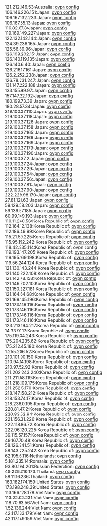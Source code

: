 121.212.146.53:Australia: [ovpn config](vpn/121_212_146_53.ovpn)  
106.146.226.151:Japan: [ovpn config](vpn/106_146_226_151.ovpn)  
106.167.132.233:Japan: [ovpn config](vpn/106_167_132_233.ovpn)  
106.167.55.13:Japan: [ovpn config](vpn/106_167_55_13.ovpn)  
116.82.67.3:Japan: [ovpn config](vpn/116_82_67_3.ovpn)  
119.169.149.227:Japan: [ovpn config](vpn/119_169_149_227.ovpn)  
122.132.142.144:Japan: [ovpn config](vpn/122_132_142_144.ovpn)  
124.39.236.165:Japan: [ovpn config](vpn/124_39_236_165.ovpn)  
125.56.89.96:Japan: [ovpn config](vpn/125_56_89_96.ovpn)  
126.108.202.15:Japan: [ovpn config](vpn/126_108_202_15.ovpn)  
126.140.119.135:Japan: [ovpn config](vpn/126_140_119_135.ovpn)  
126.140.6.40:Japan: [ovpn config](vpn/126_140_6_40.ovpn)  
126.216.17.161:Japan: [ovpn config](vpn/126_216_17_161.ovpn)  
126.2.252.238:Japan: [ovpn config](vpn/126_2_252_238.ovpn)  
126.78.231.247:Japan: [ovpn config](vpn/126_78_231_247.ovpn)  
131.147.222.188:Japan: [ovpn config](vpn/131_147_222_188.ovpn)  
133.155.99.97:Japan: [ovpn config](vpn/133_155_99_97.ovpn)  
157.147.22.192:Japan: [ovpn config](vpn/157_147_22_192.ovpn)  
180.199.73.39:Japan: [ovpn config](vpn/180_199_73_39.ovpn)  
180.28.57.34:Japan: [ovpn config](vpn/180_28_57_34.ovpn)  
219.100.37.110:Japan: [ovpn config](vpn/219_100_37_110.ovpn)  
219.100.37.118:Japan: [ovpn config](vpn/219_100_37_118.ovpn)  
219.100.37.126:Japan: [ovpn config](vpn/219_100_37_126.ovpn)  
219.100.37.158:Japan: [ovpn config](vpn/219_100_37_158.ovpn)  
219.100.37.165:Japan: [ovpn config](vpn/219_100_37_165.ovpn)  
219.100.37.166:Japan: [ovpn config](vpn/219_100_37_166.ovpn)  
219.100.37.169:Japan: [ovpn config](vpn/219_100_37_169.ovpn)  
219.100.37.179:Japan: [ovpn config](vpn/219_100_37_179.ovpn)  
219.100.37.190:Japan: [ovpn config](vpn/219_100_37_190.ovpn)  
219.100.37.2:Japan: [ovpn config](vpn/219_100_37_2.ovpn)  
219.100.37.24:Japan: [ovpn config](vpn/219_100_37_24.ovpn)  
219.100.37.29:Japan: [ovpn config](vpn/219_100_37_29.ovpn)  
219.100.37.54:Japan: [ovpn config](vpn/219_100_37_54.ovpn)  
219.100.37.56:Japan: [ovpn config](vpn/219_100_37_56.ovpn)  
219.100.37.81:Japan: [ovpn config](vpn/219_100_37_81.ovpn)  
219.100.37.90:Japan: [ovpn config](vpn/219_100_37_90.ovpn)  
222.229.98.170:Japan: [ovpn config](vpn/222_229_98_170.ovpn)  
27.81.121.63:Japan: [ovpn config](vpn/27_81_121_63.ovpn)  
59.129.58.203:Japan: [ovpn config](vpn/59_129_58_203.ovpn)  
59.136.57.185:Japan: [ovpn config](vpn/59_136_57_185.ovpn)  
60.99.149.193:Japan: [ovpn config](vpn/60_99_149_193.ovpn)  
110.11.240.56:Korea Republic of: [ovpn config](vpn/110_11_240_56.ovpn)  
112.164.12.138:Korea Republic of: [ovpn config](vpn/112_164_12_138.ovpn)  
112.186.49.99:Korea Republic of: [ovpn config](vpn/112_186_49_99.ovpn)  
115.21.59.225:Korea Republic of: [ovpn config](vpn/115_21_59_225.ovpn)  
115.95.152.242:Korea Republic of: [ovpn config](vpn/115_95_152_242.ovpn)  
118.42.235.114:Korea Republic of: [ovpn config](vpn/118_42_235_114.ovpn)  
119.193.147.205:Korea Republic of: [ovpn config](vpn/119_193_147_205.ovpn)  
119.195.169.198:Korea Republic of: [ovpn config](vpn/119_195_169_198.ovpn)  
119.56.244.124:Korea Republic of: [ovpn config](vpn/119_56_244_124.ovpn)  
121.130.143.244:Korea Republic of: [ovpn config](vpn/121_130_143_244.ovpn)  
121.140.222.108:Korea Republic of: [ovpn config](vpn/121_140_222_108.ovpn)  
121.142.78.158:Korea Republic of: [ovpn config](vpn/121_142_78_158.ovpn)  
121.146.202.10:Korea Republic of: [ovpn config](vpn/121_146_202_10.ovpn)  
121.150.227.181:Korea Republic of: [ovpn config](vpn/121_150_227_181.ovpn)  
121.164.64.68:Korea Republic of: [ovpn config](vpn/121_164_64_68.ovpn)  
121.169.145.196:Korea Republic of: [ovpn config](vpn/121_169_145_196.ovpn)  
121.173.146.116:Korea Republic of: [ovpn config](vpn/121_173_146_116.ovpn)  
121.173.146.116:Korea Republic of: [ovpn config](vpn/121_173_146_116.ovpn)  
121.173.146.116:Korea Republic of: [ovpn config](vpn/121_173_146_116.ovpn)  
121.173.146.116:Korea Republic of: [ovpn config](vpn/121_173_146_116.ovpn)  
123.213.194.217:Korea Republic of: [ovpn config](vpn/123_213_194_217.ovpn)  
14.33.91.17:Korea Republic of: [ovpn config](vpn/14_33_91_17.ovpn)  
175.119.34.243:Korea Republic of: [ovpn config](vpn/175_119_34_243.ovpn)  
175.204.235.62:Korea Republic of: [ovpn config](vpn/175_204_235_62.ovpn)  
175.212.45.180:Korea Republic of: [ovpn config](vpn/175_212_45_180.ovpn)  
1.255.206.52:Korea Republic of: [ovpn config](vpn/1_255_206_52.ovpn)  
210.101.90.150:Korea Republic of: [ovpn config](vpn/210_101_90_150.ovpn)  
210.94.14.198:Korea Republic of: [ovpn config](vpn/210_94_14_198.ovpn)  
210.97.52.92:Korea Republic of: [ovpn config](vpn/210_97_52_92.ovpn)  
211.202.243.240:Korea Republic of: [ovpn config](vpn/211_202_243_240.ovpn)  
211.211.58.119:Korea Republic of: [ovpn config](vpn/211_211_58_119.ovpn)  
211.218.109.175:Korea Republic of: [ovpn config](vpn/211_218_109_175.ovpn)  
211.252.5.170:Korea Republic of: [ovpn config](vpn/211_252_5_170.ovpn)  
218.147.158.212:Korea Republic of: [ovpn config](vpn/218_147_158_212.ovpn)  
218.153.74.17:Korea Republic of: [ovpn config](vpn/218_153_74_17.ovpn)  
218.236.0.195:Korea Republic of: [ovpn config](vpn/218_236_0_195.ovpn)  
220.81.47.2:Korea Republic of: [ovpn config](vpn/220_81_47_2.ovpn)  
220.83.52.94:Korea Republic of: [ovpn config](vpn/220_83_52_94.ovpn)  
221.156.31.226:Korea Republic of: [ovpn config](vpn/221_156_31_226.ovpn)  
222.118.86.72:Korea Republic of: [ovpn config](vpn/222_118_86_72.ovpn)  
222.96.120.225:Korea Republic of: [ovpn config](vpn/222_96_120_225.ovpn)  
39.115.57.157:Korea Republic of: [ovpn config](vpn/39_115_57_157.ovpn)  
49.167.70.48:Korea Republic of: [ovpn config](vpn/49_167_70_48.ovpn)  
58.126.241.51:Korea Republic of: [ovpn config](vpn/58_126_241_51.ovpn)  
58.143.225.242:Korea Republic of: [ovpn config](vpn/58_143_225_242.ovpn)  
62.195.6.116:Netherlands: [ovpn config](vpn/62_195_6_116.ovpn)  
5.181.235.14:Romania: [ovpn config](vpn/5_181_235_14.ovpn)  
93.80.194.201:Russian Federation: [ovpn config](vpn/93_80_194_201.ovpn)  
49.228.216.173:Thailand: [ovpn config](vpn/49_228_216_173.ovpn)  
58.11.16.236:Thailand: [ovpn config](vpn/58_11_16_236.ovpn)  
163.182.174.159:United States: [ovpn config](vpn/163_182_174_159.ovpn)  
173.198.248.39:United States: [ovpn config](vpn/173_198_248_39.ovpn)  
113.166.128.178:Viet Nam: [ovpn config](vpn/113_166_128_178.ovpn)  
113.22.92.231:Viet Nam: [ovpn config](vpn/113_22_92_231.ovpn)  
118.70.63.56:Viet Nam: [ovpn config](vpn/118_70_63_56.ovpn)  
1.52.136.244:Viet Nam: [ovpn config](vpn/1_52_136_244.ovpn)  
42.117.133.179:Viet Nam: [ovpn config](vpn/42_117_133_179.ovpn)  
42.117.149.159:Viet Nam: [ovpn config](vpn/42_117_149_159.ovpn)  
